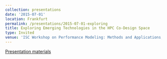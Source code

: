 ```yaml
---
collection: presentations
date: '2015-07-01'
location: Frankfurt
permalink: /presentations/2015-07-01-exploring
title: Exploring Emerging Technologies in the HPC Co-Design Space
type: Invited
venue: 'ISC Workshop on Performance Modeling: Methods and Applications, Frankfurt'
---
```


[Presentation materials](http://www.isc-events.com/isc15_ap/sessiondetails.htm?t=session&o=246&a=select)
